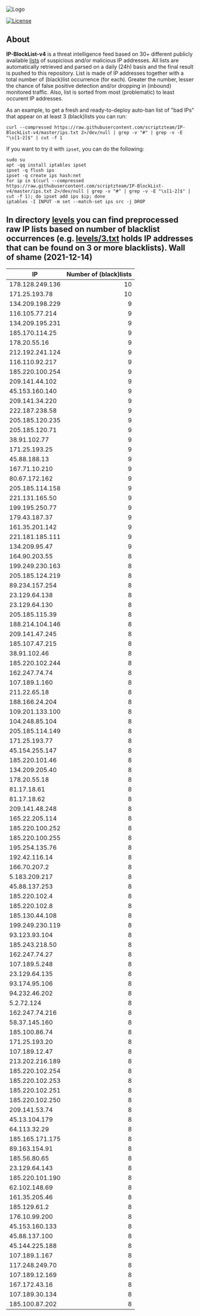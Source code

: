 ![Logo](https://i.imgur.com/PyKLAe7.png)

[![License](https://img.shields.io/badge/license-The_Unlicense-red.svg)](https://unlicense.org/)

About
----

**IP-BlockList-v4** is a threat intelligence feed based on 30+ different publicly available [lists](https://github.com/stamparm/maltrail) of suspicious and/or malicious IP addresses. All lists are automatically retrieved and parsed on a daily (24h) basis and the final result is pushed to this repository. List is made of IP addresses together with a total number of (black)list occurrence (for each). Greater the number, lesser the chance of false positive detection and/or dropping in (inbound) monitored traffic. Also, list is sorted from most (problematic) to least occurent IP addresses.

As an example, to get a fresh and ready-to-deploy auto-ban list of "bad IPs" that appear on at least 3 (black)lists you can run:

```
curl --compressed https://raw.githubusercontent.com/scriptzteam/IP-BlockList-v4/master/ips.txt 2>/dev/null | grep -v "#" | grep -v -E "\s[1-2]$" | cut -f 1
```

If you want to try it with `ipset`, you can do the following:

```
sudo su
apt -qq install iptables ipset
ipset -q flush ips
ipset -q create ips hash:net
for ip in $(curl --compressed https://raw.githubusercontent.com/scriptzteam/IP-BlockList-v4/master/ips.txt 2>/dev/null | grep -v "#" | grep -v -E "\s[1-2]$" | cut -f 1); do ipset add ips $ip; done
iptables -I INPUT -m set --match-set ips src -j DROP
```

In directory [levels](levels) you can find preprocessed raw IP lists based on number of blacklist occurrences (e.g. [levels/3.txt](levels/3.txt) holds IP addresses that can be found on 3 or more blacklists).
Wall of shame (2021-12-14)
----

|IP|Number of (black)lists|
|---|--:|
178.128.249.136|10
171.25.193.78|10
134.209.198.229|9
116.105.77.214|9
134.209.195.231|9
185.170.114.25|9
178.20.55.16|9
212.192.241.124|9
116.110.92.217|9
185.220.100.254|9
209.141.44.102|9
45.153.160.140|9
209.141.34.220|9
222.187.238.58|9
205.185.120.235|9
205.185.120.71|9
38.91.102.77|9
171.25.193.25|9
45.88.188.13|9
167.71.10.210|9
80.67.172.162|9
205.185.114.158|9
221.131.165.50|9
199.195.250.77|9
179.43.187.37|9
161.35.201.142|9
221.181.185.111|9
134.209.95.47|9
164.90.203.55|8
199.249.230.163|8
205.185.124.219|8
89.234.157.254|8
23.129.64.138|8
23.129.64.130|8
205.185.115.39|8
188.214.104.146|8
209.141.47.245|8
185.107.47.215|8
38.91.102.46|8
185.220.102.244|8
162.247.74.74|8
107.189.1.160|8
211.22.65.18|8
188.166.24.204|8
109.201.133.100|8
104.248.85.104|8
205.185.114.149|8
171.25.193.77|8
45.154.255.147|8
185.220.101.46|8
134.209.205.40|8
178.20.55.18|8
81.17.18.61|8
81.17.18.62|8
209.141.48.248|8
165.22.205.114|8
185.220.100.252|8
185.220.100.255|8
195.254.135.76|8
192.42.116.14|8
166.70.207.2|8
5.183.209.217|8
45.88.137.253|8
185.220.102.4|8
185.220.102.8|8
185.130.44.108|8
199.249.230.119|8
93.123.93.104|8
185.243.218.50|8
162.247.74.27|8
107.189.5.248|8
23.129.64.135|8
93.174.95.106|8
94.232.46.202|8
5.2.72.124|8
162.247.74.216|8
58.37.145.160|8
185.100.86.74|8
171.25.193.20|8
107.189.12.47|8
213.202.216.189|8
185.220.102.254|8
185.220.102.253|8
185.220.102.251|8
185.220.102.250|8
209.141.53.74|8
45.13.104.179|8
64.113.32.29|8
185.165.171.175|8
89.163.154.91|8
185.56.80.65|8
23.129.64.143|8
185.220.101.190|8
62.102.148.69|8
161.35.205.46|8
185.129.61.2|8
176.10.99.200|8
45.153.160.133|8
45.88.137.100|8
45.144.225.188|8
107.189.1.167|8
117.248.249.70|8
107.189.12.169|8
167.172.43.16|8
107.189.30.134|8
185.100.87.202|8
